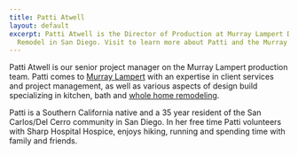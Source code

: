 ```yaml
---
title: Patti Atwell
layout: default
excerpt: Patti Atwell is the Director of Production at Murray Lampert Design, Build,
  Remodel in San Diego. Visit to learn more about Patti and the Murray Lampert team.
---
```


Patti Atwell is our senior project manager on the Murray Lampert production team. Patti comes to [Murray Lampert](/) with an expertise in client services and project management, as well as various aspects of design build specializing in kitchen, bath and [whole home remodeling](/san-diego-home-remodel-services).

Patti is a Southern California native and a 35 year resident of the San Carlos/Del Cerro community in San Diego. In her free time Patti volunteers with Sharp Hospital Hospice, enjoys hiking, running and spending time with family and friends.
